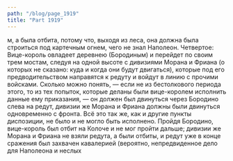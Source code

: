 ```yaml
---
path: "/blog/page_1919"
title: "Part 1919"
---
```


м, а была отбита, потому что, выходя из леса, она должна была строиться под картечным огнем, чего не знал Наполеон.
Четвертое: Вице-король овладеет деревнею (Бородиным) и перейдет по своим трем мостам, следуя на одной высоте с дивизиями Морана и Фриана (о которых не сказано: куда и когда они будут двигаться), которые под его предводительством направятся к редуту и войдут в линию с прочими войсками.
Сколько можно понять, — если не из бестолкового периода этого, то из тех попыток, которые деланы были вице-королем исполнить данные ему приказания, — он должен был двинуться через Бородино слева на редут, дивизии же Морана и Фриана должны были двинуться одновременно с фронта.
Всё это так же, как и другие пункты диспозиции, не было и не могло быть исполнено. Пройдя Бородино, вице-король был отбит на Колоче и не мог пройти дальше; дивизии же Морана и Фриана не взяли редута, а были отбиты, и редут уже в конце сражения был захвачен кавалерией (вероятно, непредвиденное дело для Наполеона и неслых
